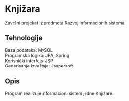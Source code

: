 Knjižara
=========
Završni projekat iz predmeta Razvoj informacionih sistema

Tehnologije
------------
Baza podataka: MySQL  
Programska logika: JPA, Spring  
Korisnički interfejs: JSP  
Generisanje izveštaja: Jaspersoft  

Opis
-----
Program realizuje informacioni sistem jedne Knjižare. 
